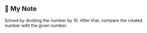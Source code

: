 ## 📝 My Note

Solved by dividing the number by 10.
After that, compare the rotated number with the given number.
